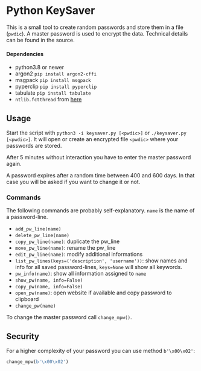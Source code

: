 # Python KeySaver

This is a small tool to create random passwords and store them in a file (`pwdic`).
A master password is used to encrypt the data. Technical details can be found in the source.


#### Dependencies

- python3.8 or newer
- argon2 `pip install argon2-cffi`
- msgpack `pip install msgpack`
- pyperclip `pip install pyperclip`
- tabulate `pip install tabulate`
- `ntlib.fctthread` from [here](https://github.com/lugino-emeritus/py-ntlib)


## Usage

Start the script with `python3 -i keysaver.py [<pwdic>]` or `./keysaver.py [<pwdic>]`. It will open or create an encrypted file `<pwdic>` where your passwords are stored.

After 5 minutes without interaction you have to enter the master password again.

A password expires after a random time between 400 and 600 days. In that case you will be asked if you want to change it or not.


### Commands

The following commands are probably self-explanatory. `name` is the name of a password-line.

- `add_pw_line(name)`
- `delete_pw_line(name)`
- `copy_pw_line(name)`: duplicate the pw_line
- `move_pw_line(name)`: rename the pw_line
- `edit_pw_line(name)`: modify additional informations
- `list_pw_lines(keys=('description', 'username'))`: show names and info for all saved password-lines, `keys=None` will show all keywords.
- `pw_info(name)`: show all information assigned to `name`
- `show_pw(name, info=False)`
- `copy_pw(name, info=False)`
- `open_pw(name)`: open website if available and copy password to clipboard
- `change_pw(name)`

To change the master password call `change_mpw()`.

## Security

For a higher complexity of your password you can use method `b'\x00\x02'`:
```py
change_mpw(b'\x00\x02')
```
